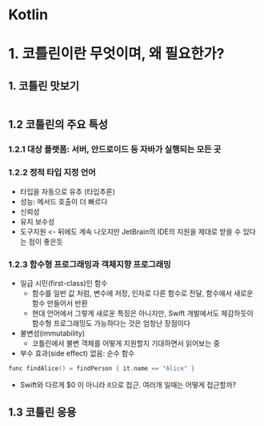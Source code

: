 # Kotlin

# 1. 코틀린이란 무엇이며, 왜 필요한가?

## 1. 코틀린 맛보기

```kt

```

## 1.2 코틀린의 주요 특성

### 1.2.1 대상 플랫폼: 서버, 안드로이드 등 자바가 실행되는 모든 곳

### 1.2.2 정적 타입 지정 언어

- 타입을 자동으로 유추 (타입추론)
- 성능: 메서드 호출이 더 빠르다
- 신뢰성
- 유지 보수성
- 도구지원 <- 뒤에도 계속 나오지만 JetBrain의 IDE의 지원을 제대로 받을 수 있다는 점이 좋은듯

### 1.2.3 함수형 프로그래밍과 객체지향 프로그래밍

- 일급 시민(first-class)인 함수
  - 함수를 일반 값 처럼, 변수에 저장, 인자로 다른 함수로 전달, 함수에서 새로운 함수 만들어서 반환
  - 현대 언어에서 그렇게 새로운 특징은 아니지만, Swift 개발에서도 체감하듯이 함수형 프로그래밍도 가능하다는 것은 엄청난 장점이다
- 불변성(immutability)
  - 코틀린에서 불변 객체를 어떻게 지원할지 기대하면서 읽어보는 중
- 부수 효과(side effect) 없음: 순수 함수

```kt
func findAlice() = findPerson { it.name == "Alice" }
```

- Swift와 다르게 $0 이 아니라 it으로 접근. 여러개 일때는 어떻게 접근할까? 

## 1.3 코틀린 응용

